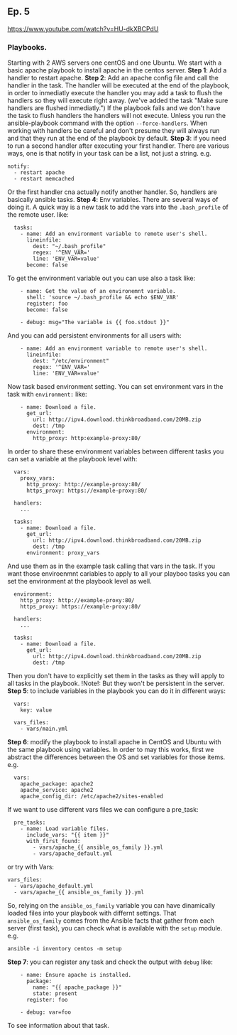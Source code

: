## Ep. 5
https://www.youtube.com/watch?v=HU-dkXBCPdU

### Playbooks.
Starting with 2 AWS servers one centOS and one Ubuntu.
We start with a basic apache playbook to install apache in the centos server.
**Step 1**: Add a handler to restart apache.
**Step 2**: Add an apache config file and call the handler in the task.
The handler will be executed at the end of the playbook, in order to inmediatly execute the handler you may add a task to flush the handlers so they will execute right away. (we've added the task "Make sure handlers are flushed inmediatly.")
If the playbook fails and we don't have the task to flush handlers the handlers will not execute.
Unless you run the ansible-playbook command with the option `--force-handlers`.
When working with handlers be careful and don't presume they will always run and that they run at the end of the playbook by default.
**Step 3**: if you need to run a second handler after executing your first handler.
There are various ways, one is that notify in your task can be a list, not just a string.
e.g. 
```
notify:
  - restart apache
  - restart memcached
```
Or the first handler cna actually notify another handler. So, handlers are basically ansible tasks.
**Step 4**: Env variables. There are several ways of doing it.
A quick way is a new task to add the vars into the `.bash_profile` of the remote user. like:
```
  tasks:
    - name: Add an environment variable to remote user's shell.
      lineinfile:
        dest: "~/.bash_profile"
        regex: '^ENV_VAR='
        line: 'ENV_VAR=value'
      become: false
```
To get the environment variable out you can use also a task like:
```
    - name: Get the value of an environemnt variable.
      shell: 'source ~/.bash_profile && echo $ENV_VAR'
      register: foo
      become: false

    - debug: msg="The variable is {{ foo.stdout }}"
```
And you can add persistent environments for all users with: 
```
    - name: Add an environment variable to remote user's shell.
      lineinfile:
        dest: "/etc/environment"
        regex: '^ENV_VAR='
        line: 'ENV_VAR=value'
```
Now task based environment setting.
You can set environment vars in the task with `environment:` like:
```
    - name: Download a file.
      get_url:
        url: http://ipv4.download.thinkbroadband.com/20MB.zip
        dest: /tmp
      environment:
        http_proxy: http:example-proxy:80/
```
In order to share these environment variables between different tasks you can set a variable at the playbook level with:
```
  vars:
    proxy_vars:
      http_proxy: http://example-proxy:80/
      https_proxy: https://example-proxy:80/

  handlers: 
    ...

  tasks:
    - name: Download a file.
      get_url:
        url: http://ipv4.download.thinkbroadband.com/20MB.zip
        dest: /tmp
      environment: proxy_vars        

```
And use them as in the example task calling that vars in the task.
If you want those enviroenmnt cariables to apply to all your playboo tasks you can set the environment at the playbook level as well.
```
  environment:
    http_proxy: http://example-proxy:80/
    https_proxy: https://example-proxy:80/

  handlers: 
    ...

  tasks:
    - name: Download a file.
      get_url:
        url: http://ipv4.download.thinkbroadband.com/20MB.zip
        dest: /tmp
```
Then you don't have to explicitly set them in the tasks as they will apply to all tasks in the playbook. !Note!: But they won't be persistent in the server.
**Step 5**: to include variables in the playbook you can do it in different ways:
```
  vars:
    key: value

  vars_files:
    - vars/main.yml
```
**Step 6**: modify the playbook to install apache in CentOS and Ubuntu with the same playbook using variables.
In order to may this works, first we abstract the differences between the OS and set variables for those items.
e.g.
```
  vars:
    apache_package: apache2
    apache_service: apache2
    apache_config_dir: /etc/apache2/sites-enabled
```
If we want to use different vars files we can configure a pre_task: 
```
  pre_tasks:
    - name: Load variable files.
      include_vars: "{{ item }}"
      with_first_found: 
        - vars/apache_{{ ansible_os_family }}.yml
        - vars/apache_default.yml
```
or try with Vars: 
```
vars_files:
  - vars/apache_default.yml
  - vars/apache_{{ ansible_os_family }}.yml
```
So, relying on the `ansible_os_family` variable you can have dinamically loaded files into your playbook with differnt settings.
That `ansible_os_family` comes from the Ansible facts that gather from each server (first task), you can check what is available with the `setup` module. e.g.
```
ansible -i inventory centos -m setup
```
**Step 7**: you can register any task and check the output with `debug` like:
```
    - name: Ensure apache is installed.
      package: 
        name: "{{ apache_package }}"
        state: present
      register: foo

    - debug: var=foo
```
To see information about that task.
